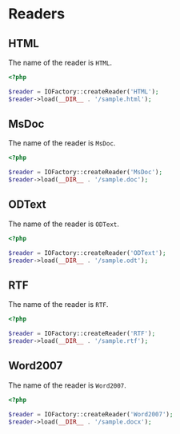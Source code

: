 # Readers

## HTML
The name of the reader is `HTML`.

``` php
<?php

$reader = IOFactory::createReader('HTML');
$reader->load(__DIR__ . '/sample.html');
```

## MsDoc
The name of the reader is `MsDoc`.

``` php
<?php

$reader = IOFactory::createReader('MsDoc');
$reader->load(__DIR__ . '/sample.doc');
```

## ODText
The name of the reader is `ODText`.

``` php
<?php

$reader = IOFactory::createReader('ODText');
$reader->load(__DIR__ . '/sample.odt');
```

## RTF
The name of the reader is `RTF`.

``` php
<?php

$reader = IOFactory::createReader('RTF');
$reader->load(__DIR__ . '/sample.rtf');
```

## Word2007
The name of the reader is `Word2007`.

``` php
<?php

$reader = IOFactory::createReader('Word2007');
$reader->load(__DIR__ . '/sample.docx');
```